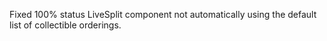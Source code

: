 Fixed 100% status LiveSplit component not automatically using the default list of collectible orderings.
